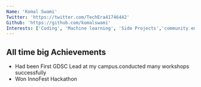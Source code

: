 ```yaml
---
Name: 'Komal Swami'
Twitter: 'https://twitter.com/TechEra41746442'
Github: 'https://github.com/komalswami'
Interests: ['Coding', 'Machine learning', 'Side Projects','community enthusiastic']
---
```



## All time big Achievements

- Had been First GDSC Lead at my campus.conducted many workshops successfully 
- Won InnoFest Hackathon

